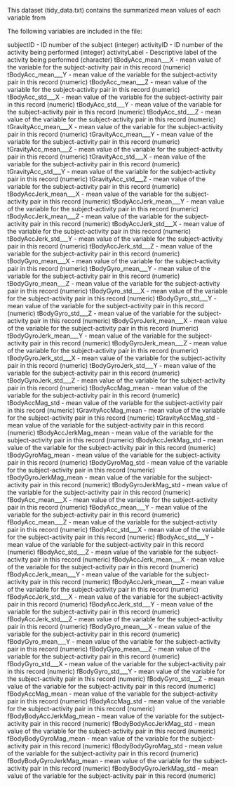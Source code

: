 This dataset (tidy_data.txt) contains the summarized mean values of each variable from 

The following variables are included in the file:

subjectID - ID number of the subject (integer)
activityID - ID number of the activity being performed (integer)
activityLabel - Descriptive label of the activity being performed (character)
tBodyAcc_mean___X - mean value of the variable for the subject-activity pair in this record (numeric)
tBodyAcc_mean___Y - mean value of the variable for the subject-activity pair in this record (numeric)
tBodyAcc_mean___Z - mean value of the variable for the subject-activity pair in this record (numeric)
tBodyAcc_std___X - mean value of the variable for the subject-activity pair in this record (numeric)
tBodyAcc_std___Y - mean value of the variable for the subject-activity pair in this record (numeric)
tBodyAcc_std___Z - mean value of the variable for the subject-activity pair in this record (numeric)
tGravityAcc_mean___X - mean value of the variable for the subject-activity pair in this record (numeric)
tGravityAcc_mean___Y - mean value of the variable for the subject-activity pair in this record (numeric)
tGravityAcc_mean___Z - mean value of the variable for the subject-activity pair in this record (numeric)
tGravityAcc_std___X - mean value of the variable for the subject-activity pair in this record (numeric)
tGravityAcc_std___Y - mean value of the variable for the subject-activity pair in this record (numeric)
tGravityAcc_std___Z - mean value of the variable for the subject-activity pair in this record (numeric)
tBodyAccJerk_mean___X - mean value of the variable for the subject-activity pair in this record (numeric)
tBodyAccJerk_mean___Y - mean value of the variable for the subject-activity pair in this record (numeric)
tBodyAccJerk_mean___Z - mean value of the variable for the subject-activity pair in this record (numeric)
tBodyAccJerk_std___X - mean value of the variable for the subject-activity pair in this record (numeric)
tBodyAccJerk_std___Y - mean value of the variable for the subject-activity pair in this record (numeric)
tBodyAccJerk_std___Z - mean value of the variable for the subject-activity pair in this record (numeric)
tBodyGyro_mean___X - mean value of the variable for the subject-activity pair in this record (numeric)
tBodyGyro_mean___Y - mean value of the variable for the subject-activity pair in this record (numeric)
tBodyGyro_mean___Z - mean value of the variable for the subject-activity pair in this record (numeric)
tBodyGyro_std___X - mean value of the variable for the subject-activity pair in this record (numeric)
tBodyGyro_std___Y - mean value of the variable for the subject-activity pair in this record (numeric)
tBodyGyro_std___Z - mean value of the variable for the subject-activity pair in this record (numeric)
tBodyGyroJerk_mean___X - mean value of the variable for the subject-activity pair in this record (numeric)
tBodyGyroJerk_mean___Y - mean value of the variable for the subject-activity pair in this record (numeric)
tBodyGyroJerk_mean___Z - mean value of the variable for the subject-activity pair in this record (numeric)
tBodyGyroJerk_std___X - mean value of the variable for the subject-activity pair in this record (numeric)
tBodyGyroJerk_std___Y - mean value of the variable for the subject-activity pair in this record (numeric)
tBodyGyroJerk_std___Z - mean value of the variable for the subject-activity pair in this record (numeric)
tBodyAccMag_mean - mean value of the variable for the subject-activity pair in this record (numeric)
tBodyAccMag_std - mean value of the variable for the subject-activity pair in this record (numeric)
tGravityAccMag_mean - mean value of the variable for the subject-activity pair in this record (numeric)
tGravityAccMag_std - mean value of the variable for the subject-activity pair in this record (numeric)
tBodyAccJerkMag_mean - mean value of the variable for the subject-activity pair in this record (numeric)
tBodyAccJerkMag_std - mean value of the variable for the subject-activity pair in this record (numeric)
tBodyGyroMag_mean - mean value of the variable for the subject-activity pair in this record (numeric)
tBodyGyroMag_std - mean value of the variable for the subject-activity pair in this record (numeric)
tBodyGyroJerkMag_mean - mean value of the variable for the subject-activity pair in this record (numeric)
tBodyGyroJerkMag_std - mean value of the variable for the subject-activity pair in this record (numeric)
fBodyAcc_mean___X - mean value of the variable for the subject-activity pair in this record (numeric)
fBodyAcc_mean___Y - mean value of the variable for the subject-activity pair in this record (numeric)
fBodyAcc_mean___Z - mean value of the variable for the subject-activity pair in this record (numeric)
fBodyAcc_std___X - mean value of the variable for the subject-activity pair in this record (numeric)
fBodyAcc_std___Y - mean value of the variable for the subject-activity pair in this record (numeric)
fBodyAcc_std___Z - mean value of the variable for the subject-activity pair in this record (numeric)
fBodyAccJerk_mean___X - mean value of the variable for the subject-activity pair in this record (numeric)
fBodyAccJerk_mean___Y - mean value of the variable for the subject-activity pair in this record (numeric)
fBodyAccJerk_mean___Z - mean value of the variable for the subject-activity pair in this record (numeric)
fBodyAccJerk_std___X - mean value of the variable for the subject-activity pair in this record (numeric)
fBodyAccJerk_std___Y - mean value of the variable for the subject-activity pair in this record (numeric)
fBodyAccJerk_std___Z - mean value of the variable for the subject-activity pair in this record (numeric)
fBodyGyro_mean___X - mean value of the variable for the subject-activity pair in this record (numeric)
fBodyGyro_mean___Y - mean value of the variable for the subject-activity pair in this record (numeric)
fBodyGyro_mean___Z - mean value of the variable for the subject-activity pair in this record (numeric)
fBodyGyro_std___X - mean value of the variable for the subject-activity pair in this record (numeric)
fBodyGyro_std___Y - mean value of the variable for the subject-activity pair in this record (numeric)
fBodyGyro_std___Z - mean value of the variable for the subject-activity pair in this record (numeric)
fBodyAccMag_mean - mean value of the variable for the subject-activity pair in this record (numeric)
fBodyAccMag_std - mean value of the variable for the subject-activity pair in this record (numeric)
fBodyBodyAccJerkMag_mean - mean value of the variable for the subject-activity pair in this record (numeric)
fBodyBodyAccJerkMag_std - mean value of the variable for the subject-activity pair in this record (numeric)
fBodyBodyGyroMag_mean - mean value of the variable for the subject-activity pair in this record (numeric)
fBodyBodyGyroMag_std - mean value of the variable for the subject-activity pair in this record (numeric)
fBodyBodyGyroJerkMag_mean - mean value of the variable for the subject-activity pair in this record (numeric)
fBodyBodyGyroJerkMag_std - mean value of the variable for the subject-activity pair in this record (numeric)
